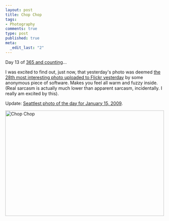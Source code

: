 ```yaml
--- 
layout: post
title: Chop Chop
tags: 
- Photography
comments: true
type: post
published: true
meta: 
  _edit_last: "2"
---
```

Day 13 of <a href="http://www.flickr.com/photos/aaronbrethorst/sets/72157612028658986/">365 and counting</a>...

I was excited to find out, just now, that yesterday's photo was deemed <a href="http://www.flickr.com/explore/interesting/2009/01/13/page3/">the 28th most interesting photo uploaded to Flickr yesterday</a> by some anonymous piece of software. Makes you feel all warm and fuzzy inside. (Real sarcasm is actually much lower than apparent sarcasm, incidentally. I really am excited by this).

Update: <a href="http://seattlest.com/2009/01/15/seattlest_pix_09jan15.php">Seattlest photo of the day for January 15, 2009</a>.

<a title="Chop Chop by aaronbrethorst, on Flickr" href="http://www.flickr.com/photos/aaronbrethorst/3195609097/"><img src="http://farm4.static.flickr.com/3298/3195609097_d5384befc7.jpg" alt="Chop Chop" width="500" height="333" /></a>

